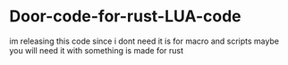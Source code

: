 # Door-code-for-rust-LUA-code
im releasing this code since i dont need it is for macro and scripts maybe you will need it with something is made for rust 
